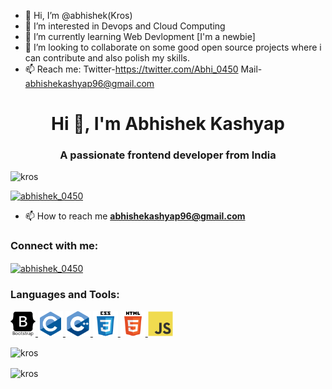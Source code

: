 - 👋 Hi, I’m @abhishek(Kros)
- 👀 I’m interested in Devops and Cloud Computing
- 🌱 I’m currently learning Web Devlopment [I'm a newbie]
- 💞️ I’m looking to collaborate on some good open source projects where i can contribute and also polish my skills.
- 📫 Reach me: Twitter-https://twitter.com/Abhi_0450   Mail- abhishekashyap96@gmail.com              

<!---
abhishekkashyap96/abhishekkashyap96 is a ✨ special ✨ repository because its `README.md` (this file) appears on your GitHub profile.
You can click the Preview link to take a look at your changes.
--->
<h1 align="center">Hi 👋, I'm Abhishek Kashyap</h1>
<h3 align="center">A passionate frontend developer from India</h3>

<p align="left"> <img src="https://komarev.com/ghpvc/?username=kros&label=Profile%20views&color=0e75b6&style=flat" alt="kros" /> </p>

<p align="left"> <a href="https://twitter.com/abhishek_0450" target="blank"><img src="https://img.shields.io/twitter/follow/abhishek_0450?logo=twitter&style=for-the-badge" alt="abhishek_0450" /></a> </p>

- 📫 How to reach me **abhishekashyap96@gmail.com**

<h3 align="left">Connect with me:</h3>
<p align="left">
<a href="https://twitter.com/abhishek_0450" target="blank"><img align="center" src="https://raw.githubusercontent.com/rahuldkjain/github-profile-readme-generator/master/src/images/icons/Social/twitter.svg" alt="abhishek_0450" height="30" width="40" /></a>
</p>

<h3 align="left">Languages and Tools:</h3>
<p align="left"> <a href="https://getbootstrap.com" target="_blank" rel="noreferrer"> <img src="https://raw.githubusercontent.com/devicons/devicon/master/icons/bootstrap/bootstrap-plain-wordmark.svg" alt="bootstrap" width="40" height="40"/> </a> <a href="https://www.cprogramming.com/" target="_blank" rel="noreferrer"> <img src="https://raw.githubusercontent.com/devicons/devicon/master/icons/c/c-original.svg" alt="c" width="40" height="40"/> </a> <a href="https://www.w3schools.com/cpp/" target="_blank" rel="noreferrer"> <img src="https://raw.githubusercontent.com/devicons/devicon/master/icons/cplusplus/cplusplus-original.svg" alt="cplusplus" width="40" height="40"/> </a> <a href="https://www.w3schools.com/css/" target="_blank" rel="noreferrer"> <img src="https://raw.githubusercontent.com/devicons/devicon/master/icons/css3/css3-original-wordmark.svg" alt="css3" width="40" height="40"/> </a> <a href="https://www.w3.org/html/" target="_blank" rel="noreferrer"> <img src="https://raw.githubusercontent.com/devicons/devicon/master/icons/html5/html5-original-wordmark.svg" alt="html5" width="40" height="40"/> </a> <a href="https://developer.mozilla.org/en-US/docs/Web/JavaScript" target="_blank" rel="noreferrer"> <img src="https://raw.githubusercontent.com/devicons/devicon/master/icons/javascript/javascript-original.svg" alt="javascript" width="40" height="40"/> </a> </p>

<p><img align="center" src="https://github-readme-stats.vercel.app/api/top-langs?username=kros&show_icons=true&locale=en&layout=compact" alt="kros" /></p>

<p><img align="center" src="https://github-readme-streak-stats.herokuapp.com/?user=kros&" alt="kros" /></p>

